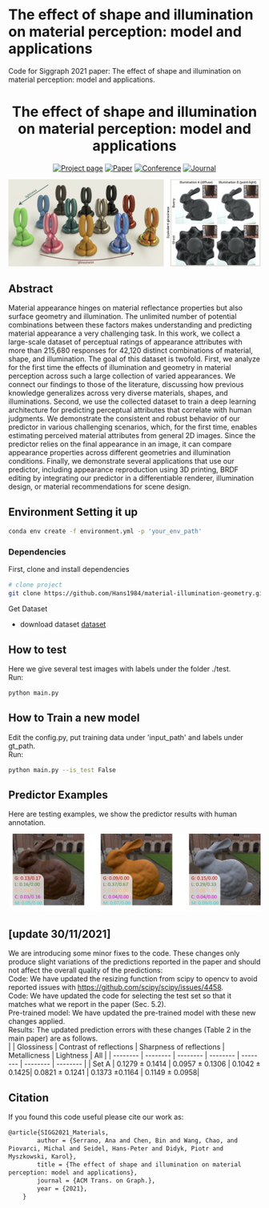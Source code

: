 # The effect of shape and illumination on material perception: model and applications
Code for Siggraph 2021 paper: The effect of shape and illumination on material perception: model and applications.
<div align="center">  
  
# The effect of shape and illumination on material perception: model and applications  
[![Project page](https://img.shields.io/badge/-Project%20page-blue)](http://mig.mpi-inf.mpg.de/)
[![Paper](https://img.shields.io/badge/Paper-PDF-red)]()
[![Conference](https://img.shields.io/badge/SIGGRAPH-2021-green)]()
[![Journal](https://img.shields.io/badge/TOG-2021-green)]()

</div>

![alt text][teaser]

[teaser]: https://github.com/Hans1984/material-illumination-geometry/blob/main/images/teaser.png "Robots teaser"

## Abstract   
Material appearance hinges on material reflectance properties but also surface geometry and illumination. The unlimited number of potential combinations between these factors makes understanding and predicting material appearance a very challenging task. In this work, we collect a large-scale dataset of perceptual ratings of appearance attributes with more than 215,680 responses for 42,120 distinct combinations of material, shape, and illumination. The goal of this dataset is twofold. First, we analyze for the first time the effects of illumination and geometry in material perception across such a large collection of varied appearances. We connect our findings to those of the literature, discussing how previous knowledge generalizes across very diverse materials, shapes, and illuminations. Second, we use the collected dataset to train a deep learning architecture for predicting perceptual attributes that correlate with human judgments. We demonstrate the consistent and robust behavior of our predictor in various challenging scenarios, which, for the first time, enables estimating perceived material attributes from general 2D images. Since the predictor relies on the final appearance in an image, it can compare appearance properties across different geometries and illumination conditions. Finally, we demonstrate several applications that use our predictor, including appearance reproduction using 3D printing, BRDF editing by integrating our predictor in a differentiable renderer, illumination design, or material recommendations for scene design.

## Environment Setting it up   
```bash
conda env create -f environment.yml -p 'your_env_path'
```

### Dependencies
First, clone and install dependencies   
```bash
# clone project   
git clone https://github.com/Hans1984/material-illumination-geometry.git      
```

Get Dataset

- download dataset [dataset](http://mig.mpi-inf.mpg.de/)

## How to test
Here we give several test images with labels under the folder ./test. <br>
Run:
```bash
python main.py
```

## How to Train a new model
Edit the config.py, put training data under 'input_path' and labels under gt_path.  <br>
Run:
```bash
python main.py --is_test False
```
## Predictor Examples

Here are testing examples, we show the predictor results with human annotation.
<div align="center">  
<img src="images/results.png" >
</div>

## [update 30/11/2021]
We are introducing some minor fixes to the code. These changes only produce slight variations of the predictions reported in the paper and should not affect the overall quality of the predictions: <br>
Code: We have updated the resizing function from scipy to opencv to avoid reported issues with https://github.com/scipy/scipy/issues/4458. <br>
Code: We have updated the code for selecting the test set so that it matches what we report in the paper (Sec. 5.2). <br>
Pre-trained model: We have updated the pre-trained model with these new changes applied.<br>
Results: The updated prediction errors with these changes (Table 2 in the main paper) are as follows. <br>
|  | Glossiness | Contrast of reflections | Sharpness of reflections | Metallicness | Lightness | All |
| -------- | -------- | -------- | -------- | -------- | -------- | -------- |
| Set A | 0.1279 	± 0.1414 | 0.0957 ± 0.1306 |	0.1042  ± 0.1425| 0.0821 ± 0.1241	| 0.1373 ±0.1164 | 0.1149 ± 0.0958|



## Citation   
If you found this code useful please cite our work as:
```
@article{SIGG2021_Materials,
        author = {Serrano, Ana and Chen, Bin and Wang, Chao, and Piovarci, Michal and Seidel, Hans-Peter and Didyk, Piotr and Myszkowski, Karol},
        title = {The effect of shape and illumination on material perception: model and applications},
        journal = {ACM Trans. on Graph.},
        year = {2021},
    }
```   
